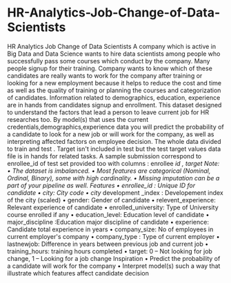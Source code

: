 # HR-Analytics-Job-Change-of-Data-Scientists
HR Analytics Job Change of Data Scientists
A company which is active in Big Data and Data Science wants to hire data scientists among people who successfully pass some courses which conduct by the company. Many people signup for their training. Company wants to know which of these candidates are really wants to work for the company after training or looking for a new employment because it helps to reduce the cost and time as well as the quality of training or planning the courses and categorization of candidates. Information related to demographics, education, experience are in hands from candidates signup and enrollment.
This dataset designed to understand the factors that lead a person to leave current job for HR researches too. By model(s) that uses the current credentials,demographics,experience data you will predict the probability of a candidate to look for a new job or will work for the company, as well as interpreting affected factors on employee decision.
The whole data divided to train and test . Target isn't included in test but the test target values data file is in hands for related tasks. A sample submission correspond to enrollee_id of test set provided too with columns : enrollee _id , target
Note:
•	The dataset is imbalanced.
•	Most features are categorical (Nominal, Ordinal, Binary), some with high cardinality.
•	Missing imputation can be a part of your pipeline as well.
Features
•	enrollee_id : Unique ID for candidate
•	city: City code
•	city_ development _index : Developement index of the city (scaled)
•	gender: Gender of candidate
•	relevent_experience: Relevant experience of candidate
•	enrolled_university: Type of University course enrolled if any
•	education_level: Education level of candidate
•	major_discipline :Education major discipline of candidate
•	experience: Candidate total experience in years
•	company_size: No of employees in current employer's company
•	company_type : Type of current employer
•	lastnewjob: Difference in years between previous job and current job
•	training_hours: training hours completed
•	target: 0 – Not looking for job change, 1 – Looking for a job change
Inspiration
•	Predict the probability of a candidate will work for the company
•	Interpret model(s) such a way that illustrate which features affect candidate decision


